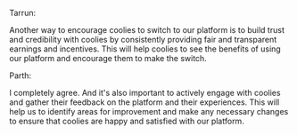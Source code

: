 Tarrun:

Another way to encourage coolies to switch to our platform is to build trust and credibility with coolies by consistently providing fair and transparent earnings and incentives. This will help coolies to see the benefits of using our platform and encourage them to make the switch.

Parth:

I completely agree. And it's also important to actively engage with coolies and gather their feedback on the platform and their experiences. This will help us to identify areas for improvement and make any necessary changes to ensure that coolies are happy and satisfied with our platform.
